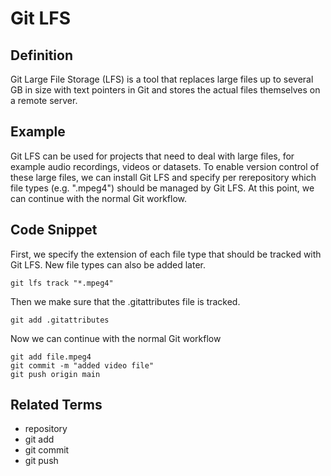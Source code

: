 # Git LFS

## Definition

Git Large File Storage (LFS) is a tool that replaces large files up to several GB in size with text pointers in Git and stores the actual files themselves on a remote server. 

## Example

Git LFS can be used for projects that need to deal with large files, for example audio recordings, videos or datasets. To enable version control of these large files, we can install Git LFS and specify per rerepository which file types (e.g. ".mpeg4") should be managed by Git LFS. At this point, we can continue with the normal Git workflow.

## Code Snippet

First, we specify the extension of each file type that should be tracked with Git LFS. New file types can also be added later.

```
git lfs track "*.mpeg4"
```

Then we make sure that the .gitattributes file is tracked.

```
git add .gitattributes
```

Now we can continue with the normal Git workflow

```
git add file.mpeg4
git commit -m "added video file"
git push origin main
```


## Related Terms

- repository
- git add
- git commit
- git push